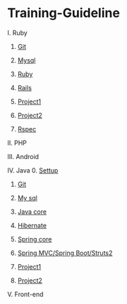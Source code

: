 # Training-Guideline

I. Ruby
1. [Git](https://github.com/framgia/Training-Guideline/blob/master/Git/git_tutorial.md)

2. [Mysql](https://github.com/framgia/Training-Guideline/blob/master/mysql/mysql.md)

3. [Ruby](https://github.com/framgia/Training-Guideline/blob/master/Ruby/ruby.md)

4. [Rails](https://github.com/framgia/Training-Guideline/blob/master/Rails/rails_tutorial.md)

5. [Project1](https://#)

6. [Project2](https://#)

7. [Rspec](https://#)

II. PHP

III. Android

IV. Java
0. [Settup](https://docs.google.com/document/d/1Bhce_meNfVhBhtTsPDtclI0Fz56VjB8-g1gKqjKMats/edit?usp=sharing)

1. [Git](https://github.com/framgia/Training-Guideline/blob/master/Git/git_tutorial.md)

2. [My sql](https://github.com/framgia/Training-Guideline/blob/master/mysql/mysql.md)

3. [Java core](https://github.com/framgia/Training-Guideline/blob/master/JavaCore/javacore_tutorial.md)

4. [Hibernate](https://github.com/framgia/Training-Guideline/blob/master/Hibernate/hibernate_tutorial.md)

5. [Spring core](https://github.com/framgia/Training-Guideline/blob/master/SpringCore/SpringCore_tutorial.md)

6. [Spring MVC/Spring Boot/Struts2](https://github.com/framgia/Training-Guideline/blob/master/SpringMVC/SpringMVC_tutorial.md)

7. [Project1](https://#)

8. [Project2](https://#)

V. Front-end
